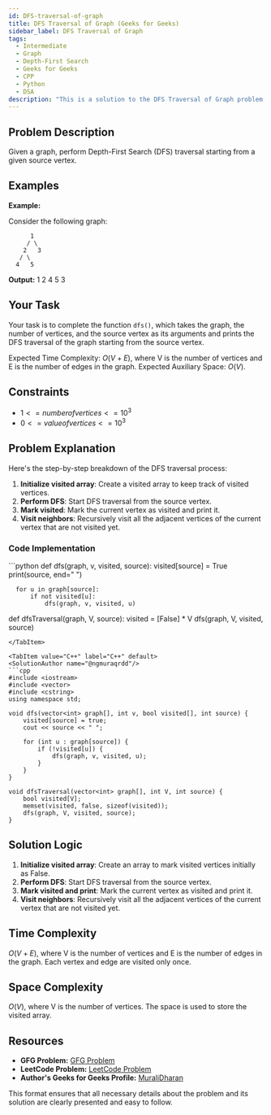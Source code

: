 ```yaml
---
id: DFS-traversal-of-graph
title: DFS Traversal of Graph (Geeks for Geeks)
sidebar_label: DFS Traversal of Graph
tags:
  - Intermediate
  - Graph
  - Depth-First Search
  - Geeks for Geeks
  - CPP
  - Python
  - DSA
description: "This is a solution to the DFS Traversal of Graph problem on Geeks for Geeks."
---
```


## Problem Description

Given a graph, perform Depth-First Search (DFS) traversal starting from a given source vertex.

## Examples

**Example:**

Consider the following graph:

```
      1
     / \
    2   3
   / \
  4   5
```

**Output:** 1 2 4 5 3

## Your Task

Your task is to complete the function `dfs()`, which takes the graph, the number of vertices, and the source vertex as its arguments and prints the DFS traversal of the graph starting from the source vertex.

Expected Time Complexity: $O(V + E)$, where V is the number of vertices and E is the number of edges in the graph.
Expected Auxiliary Space: $O(V)$.

## Constraints

- $1 <= number of vertices <= 10^3$
- $0 <= value of vertices <= 10^3$

## Problem Explanation

Here's the step-by-step breakdown of the DFS traversal process:

1. **Initialize visited array**: Create a visited array to keep track of visited vertices.
2. **Perform DFS**: Start DFS traversal from the source vertex.
3. **Mark visited**: Mark the current vertex as visited and print it.
4. **Visit neighbors**: Recursively visit all the adjacent vertices of the current vertex that are not visited yet.

### Code Implementation

<Tabs>
  <TabItem value="Python" label="Python" default>
  <SolutionAuthor name="@ngmuraqrdd"/>
  ```python
  def dfs(graph, v, visited, source):
      visited[source] = True
      print(source, end=" ")

      for u in graph[source]:
          if not visited[u]:
              dfs(graph, v, visited, u)
  
  def dfsTraversal(graph, V, source):
      visited = [False] * V
      dfs(graph, V, visited, source)
  ```
  </TabItem>

  <TabItem value="C++" label="C++" default>
  <SolutionAuthor name="@ngmuraqrdd"/>
  ```cpp
  #include <iostream>
  #include <vector>
  #include <cstring>
  using namespace std;

  void dfs(vector<int> graph[], int v, bool visited[], int source) {
      visited[source] = true;
      cout << source << " ";

      for (int u : graph[source]) {
          if (!visited[u]) {
              dfs(graph, v, visited, u);
          }
      }
  }

  void dfsTraversal(vector<int> graph[], int V, int source) {
      bool visited[V];
      memset(visited, false, sizeof(visited));
      dfs(graph, V, visited, source);
  }
  ```
  </TabItem>
</Tabs>

## Solution Logic

1. **Initialize visited array**: Create an array to mark visited vertices initially as False.
2. **Perform DFS**: Start DFS traversal from the source vertex.
3. **Mark visited and print**: Mark the current vertex as visited and print it.
4. **Visit neighbors**: Recursively visit all the adjacent vertices of the current vertex that are not visited yet.

## Time Complexity

$O(V + E)$, where V is the number of vertices and E is the number of edges in the graph. Each vertex and edge are visited only once.

## Space Complexity

$O(V)$, where V is the number of vertices. The space is used to store the visited array.

## Resources

- **GFG Problem:** [GFG Problem](https://www.geeksforgeeks.org/depth-first-search-or-dfs-for-a-graph/)
- **LeetCode Problem:** [LeetCode Problem](https://leetcode.com/problems/number-of-connected-components-in-an-undirected-graph/)
- **Author's Geeks for Geeks Profile:** [MuraliDharan](https://www.geeksforgeeks.org/user/ngmuraqrdd/)

This format ensures that all necessary details about the problem and its solution are clearly presented and easy to follow.